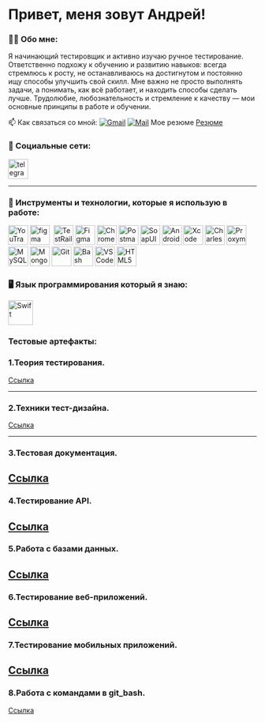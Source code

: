 # Привет, меня зовут Андрей!


### 👨‍💻 Обо мне:


Я начинающий тестировщик и активно изучаю ручное тестирование. Ответственно подхожу к обучению и развитию навыков: всегда стремлюсь к росту, не останавливаюсь на достигнутом и постоянно ищу способы улучшить свой скилл. Мне важно не просто выполнять задачи, а понимать, как всё работает, и находить способы сделать лучше. Трудолюбие, любознательность и стремление к качеству — мои основные принципы в работе и обучении.

 📫 Как связаться со мной: [![Gmail](https://img.shields.io/badge/-Gmail-orange?style=flat&logo=Gmail&logoColor=white)](mailto:aandreydoroshev1995@gmail.com) [![Mail](https://img.shields.io/badge/-Mail-red?style=flat&logo=Mail&logoColor=white)](malito:aandreydoroshev1995@mail.ru) 
 Мое резюме [Резюме](https://github.com/LeviIos/My-CV-/blob/main/Резюме%20Дорошев%20Андрей%20-2.pdf)
### 🤝 Социальные сети:

  <div id="badges">
   <!-- <a href="" target="_blank">
      <img src="https://cdn-icons-png.flaticon.com/512/2504/2504799.png" width="40" height="40" alt="linkedin" />
    </a> -->
    <a href="https://t.me/levi_acke" target="_blank">
      <img src="https://cdn-icons-png.flaticon.com/512/2111/2111646.png" width="40" height="40" alt="telegram" />
    </a>
  </div>

---

### 🧰 Инструменты и технологии, которые я использую в работе:

<div>
  <!-- <img src="https://cdn.jsdelivr.net/gh/devicons/devicon/icons/jira/jira-original.svg" title="jira" alt="jira" width="40" height="40"/>&nbsp
  <img src="https://upload.wikimedia.org/wikipedia/commons/thumb/8/8d/YouTrack_Icon.svg/1024px-YouTrack_Icon.svg.png?20200803082248" title="youtrack" alt="youtrack" width="40" height="40"/>&nbsp --> 
  <img src="https://upload.wikimedia.org/wikipedia/commons/thumb/8/8d/YouTrack_Icon.svg/1024px-YouTrack_Icon.svg.png" title="YouTrack" alt="YouTrack" width="40" height="40"/>
  <img src="https://cdn.jsdelivr.net/gh/devicons/devicon/icons/figma/figma-original.svg" title="figma" alt="figma" width="40" height="40"/>&nbsp
  <img src="https://codahosted.io/packs/21236/unversioned/assets/LOGO/ba1091c59bab89cd2fd0f289622731fe16113d7b00905abe64759c313a4b73b76c1b0426076ed76cb74752234c734131df46992d5b8b48fc13e264240e4f7119f736cfeb64df36ded54b5cbf6198b9cadedf18dd0cac5c7dbcd16e6336c29363cd1292ba" title="TestRail" alt="TestRail" width="40" height="40"/>
  <img src="https://cdn.jsdelivr.net/gh/devicons/devicon/icons/figma/figma-original.svg" title="Figma" alt="Figma" width="40" height="40"/>
  <img src="https://d33wubrfki0l68.cloudfront.net/38b5c953a4667366685d55db55d057c86db1fc54/a0fdc/static/acae6b24d940347661ca901ea07f47c1/chrome-dev-logo-icon.png" title="Chrome DevTools" alt="Chrome DevTools" width="40" height="40"/>
  <img src="https://www.svgrepo.com/show/354202/postman-icon.svg" title="Postman" alt="Postman" width="40" height="40"/>
  <img src="https://encrypted-tbn0.gstatic.com/images?q=tbn:ANd9GcTDLj-17hLuPse4K5lo4VLNFRn89rjLSB-KKIZMdNjB0Q&s" title="SoapUI" alt="SoapUI" width="40" height="40"/>
  <img src="https://cdn.jsdelivr.net/gh/devicons/devicon/icons/androidstudio/androidstudio-original.svg" title="Android Studio" alt="Android Studio" width="40" height="40"/>
  <img src="https://cdn.jsdelivr.net/gh/devicons/devicon/icons/xcode/xcode-original.svg" title="Xcode" alt="Xcode" width="40" height="40"/>
  <img src="https://64.media.tumblr.com/c40e81596f30adf8690ee26aa12e888f/tumblr_inline_ob8z21ogTu1r2onau_400.png" title="Charles Proxy" alt="Charles Proxy" width="40" height="40"/>
  <img src="https://ph-files.imgix.net/f1aba60e-b071-4afd-bde6-7c123853a3ae.png?auto=format" title="Proxyman" alt="Proxyman" width="40" height="40"/>
  <img src="https://cdn.jsdelivr.net/gh/devicons/devicon/icons/mysql/mysql-original.svg" title="MySQL" alt="MySQL" width="40" height="40"/>
  <img src="https://cdn.jsdelivr.net/gh/devicons/devicon/icons/mongodb/mongodb-original.svg" title="MongoDB" alt="MongoDB" width="40" height="40"/>
  <img src="https://cdn.jsdelivr.net/gh/devicons/devicon/icons/git/git-original.svg" title="Git" alt="Git" width="40" height="40"/>
  <img src="https://upload.wikimedia.org/wikipedia/commons/thumb/4/4b/Bash_Logo_Colored.svg/1024px-Bash_Logo_Colored.svg.png" title="Bash" alt="Bash" width="40" height="40"/>
  <img src="https://cdn.jsdelivr.net/gh/devicons/devicon/icons/vscode/vscode-original.svg" title="VS Code" alt="VS Code" width="40" height="40"/>
  <img src="https://cdn-icons-png.flaticon.com/512/919/919827.png" title="HTML5" alt="HTML5" width="40" height="40"/>
</div>

### 🖥️ Язык программирования который я знаю:
   <img src="https://img.shields.io/badge/-Swift-F05138?style=flat-square&logo=swift&logoColor=white" title="Swift" alt="Swift" width="50" height="50"/>

### Тестовые артефакты:
### 1.Теория тестирования.
<a href="https://github.com/LeviIos/Theory">Ссылка</a>

---
### 2.Техники тест-дизайна.
<a href="https://github.com/LeviIos/Design">Ссылка</a>

---
### 3.Тестовая документация.
<a href="https://github.com/LeviIos/Docs">Ссылка</a>
---

### 4.Тестирование API.
<a href="https://github.com/LeviIos/Api">Ссылка</a>
---

### 5.Работа с базами данных.
<a href="https://github.com/LeviIos/Database">Ссылка</a>
---

### 6.Тестирование веб-приложений.
<a href="https://github.com/LeviIos/Web">Ссылка</a>
---

### 7.Тестирование мобильных приложений.
<a href="https://github.com/LeviIos/Mobile">Ссылка</a>
---

### 8.Работа с командами в git_bash.
<a href="https://github.com/LeviIos/git_bash">Ссылка</a>

<!-- [![Telegram](https://img.shields.io/badge/Telegram-blue?style=flat&logo=Telegram&logoColor=white)](https://t.me/levi_acke) --!>
